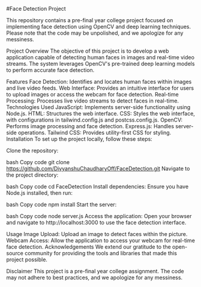 
#Face Detection Project

This repository contains a pre-final year college project focused on implementing face detection using OpenCV and deep learning techniques. Please note that the code may be unpolished, and we apologize for any messiness.

Project Overview
The objective of this project is to develop a web application capable of detecting human faces in images and real-time video streams. The system leverages OpenCV's pre-trained deep learning models to perform accurate face detection.

Features
Face Detection: Identifies and locates human faces within images and live video feeds.
Web Interface: Provides an intuitive interface for users to upload images or access the webcam for face detection.
Real-time Processing: Processes live video streams to detect faces in real-time.
Technologies Used
JavaScript: Implements server-side functionality using Node.js.
HTML: Structures the web interface.
CSS: Styles the web interface, with configurations in tailwind.config.js and postcss.config.js.
OpenCV: Performs image processing and face detection.
Express.js: Handles server-side operations.
Tailwind CSS: Provides utility-first CSS for styling.
Installation
To set up the project locally, follow these steps:

Clone the repository:

bash
Copy code
git clone https://github.com/DivyanshuChaudharyOff/FaceDetection.git
Navigate to the project directory:

bash
Copy code
cd FaceDetection
Install dependencies: Ensure you have Node.js installed, then run:

bash
Copy code
npm install
Start the server:

bash
Copy code
node server.js
Access the application: Open your browser and navigate to http://localhost:3000 to use the face detection interface.

Usage
Image Upload: Upload an image to detect faces within the picture.
Webcam Access: Allow the application to access your webcam for real-time face detection.
Acknowledgements
We extend our gratitude to the open-source community for providing the tools and libraries that made this project possible.

Disclaimer
This project is a pre-final year college assignment. The code may not adhere to best practices, and we apologize for any messiness.
